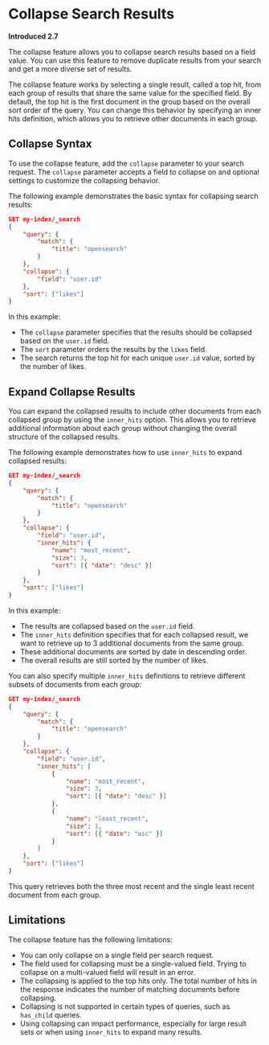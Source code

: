 # Collapse Search Results

**Introduced 2.7**

The collapse feature allows you to collapse search results based on a field value. You can use this feature to remove duplicate results from your search and get a more diverse set of results.

The collapse feature works by selecting a single result, called a top hit, from each group of results that share the same value for the specified field. By default, the top hit is the first document in the group based on the overall sort order of the query. You can change this behavior by specifying an inner hits definition, which allows you to retrieve other documents in each group.

## Collapse Syntax

To use the collapse feature, add the `collapse` parameter to your search request. The `collapse` parameter accepts a field to collapse on and optional settings to customize the collapsing behavior.

The following example demonstrates the basic syntax for collapsing search results:

```json
GET my-index/_search
{
    "query": {
        "match": {
            "title": "opensearch"
        }
    },
    "collapse": {
        "field": "user.id"
    },
    "sort": ["likes"]
}
```

In this example:
- The `collapse` parameter specifies that the results should be collapsed based on the `user.id` field.
- The `sort` parameter orders the results by the `likes` field.
- The search returns the top hit for each unique `user.id` value, sorted by the number of likes.

## Expand Collapse Results

You can expand the collapsed results to include other documents from each collapsed group by using the `inner_hits` option. This allows you to retrieve additional information about each group without changing the overall structure of the collapsed results.

The following example demonstrates how to use `inner_hits` to expand collapsed results:

```json
GET my-index/_search
{
    "query": {
        "match": {
            "title": "opensearch"
        }
    },
    "collapse": {
        "field": "user.id",
        "inner_hits": {
            "name": "most_recent",
            "size": 3,
            "sort": [{ "date": "desc" }]
        }
    },
    "sort": ["likes"]
}
```

In this example:
- The results are collapsed based on the `user.id` field.
- The `inner_hits` definition specifies that for each collapsed result, we want to retrieve up to 3 additional documents from the same group.
- These additional documents are sorted by date in descending order.
- The overall results are still sorted by the number of likes.

You can also specify multiple `inner_hits` definitions to retrieve different subsets of documents from each group:

```json
GET my-index/_search
{
    "query": {
        "match": {
            "title": "opensearch"
        }
    },
    "collapse": {
        "field": "user.id",
        "inner_hits": [
            {
                "name": "most_recent",
                "size": 3,
                "sort": [{ "date": "desc" }]
            },
            {
                "name": "least_recent",
                "size": 1,
                "sort": [{ "date": "asc" }]
            }
        ]
    },
    "sort": ["likes"]
}
```

This query retrieves both the three most recent and the single least recent document from each group.

## Limitations

The collapse feature has the following limitations:
- You can only collapse on a single field per search request.
- The field used for collapsing must be a single-valued field. Trying to collapse on a multi-valued field will result in an error.
- The collapsing is applied to the top hits only. The total number of hits in the response indicates the number of matching documents before collapsing.
- Collapsing is not supported in certain types of queries, such as `has_child` queries.
- Using collapsing can impact performance, especially for large result sets or when using `inner_hits` to expand many results.